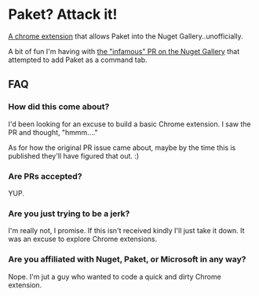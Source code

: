 # Paket? Attack it!
[A chrome extension](https://chrome.google.com/webstore/detail/paket-attaket/cahelnnmpipkglekhnoagfjgnelmeakd) that allows Paket into the Nuget Gallery..unofficially.

A bit of fun I'm having with [the "infamous" PR on the Nuget Gallery](https://github.com/NuGet/NuGetGallery/pull/4437) that attempted to add Paket as a command tab.

## FAQ

### How did this come about?
I'd been looking for an excuse to build a basic Chrome extension. I saw the PR and thought, "hmmm...."

As for how the original PR issue came about, maybe by the time this is published they'll have figured that out. :)

### Are PRs accepted?
YUP.

### Are you just trying to be a jerk?
I'm really not, I promise. If this isn't received kindly I'll just take it down. It was an excuse to explore Chrome extensions.

### Are you affiliated with Nuget, Paket, or Microsoft in any way?
Nope. I'm jut a guy who wanted to code a quick and dirty Chrome extension.
